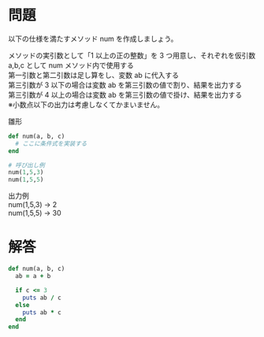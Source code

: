 # 問題

以下の仕様を満たすメソッド num を作成しましょう。

メソッドの実引数として「1 以上の正の整数」を 3 つ用意し、それぞれを仮引数 a,b,c として num メソッド内で使用する  
第一引数と第二引数は足し算をし、変数 ab に代入する  
第三引数が 3 以下の場合は変数 ab を第三引数の値で割り、結果を出力する  
第三引数が 4 以上の場合は変数 ab を第三引数の値で掛け、結果を出力する  
※小数点以下の出力は考慮しなくてかまいません。

雛形

```ruby
def num(a, b, c)
  # ここに条件式を実装する
end

# 呼び出し例
num(1,5,3)
num(1,5,5)
```

出力例  
num(1,5,3) → 2  
num(1,5,5) → 30

# 解答

```ruby
def num(a, b, c)
  ab = a + b

  if c <= 3
    puts ab / c
  else
    puts ab * c
  end
end
```
